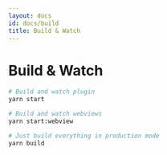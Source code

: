 ```yaml
---
layout: docs
id: docs/build
title: Build & Watch
---
```


# Build & Watch

```bash
# Build and watch plugin
yarn start

# Build and watch webviews
yarn start:webview

# Just build everything in production mode
yarn build
```

